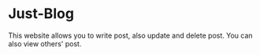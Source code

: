 # Just-Blog
This website allows you to write post, also update and delete post. You can also view others' post.

